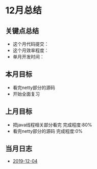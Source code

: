 # 12月总结

## 关键点总结

* 这个月代码提交：
* 这个月效率程度：
* 单月开发时间：

## 本月目标

* 看完netty部分的源码
* 开始全面复习
  
## 上月目标

* 把java线程相关部分看完  完成程度:80%
* 看完netty部分的源码 完成程度:0%

## 当月日志

* [2019-12-04](./2019-12-04.md)
